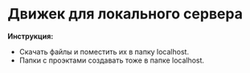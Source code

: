 # Движек для локального сервера

**Инструкция:**
* Скачать файлы и поместить их в папку localhost. 
* Папки с проэктами создавать тоже в папке localhost.

